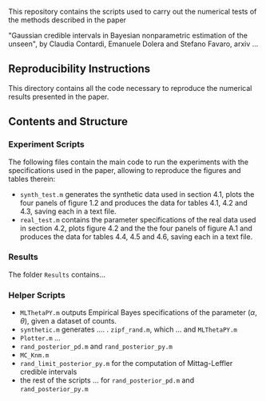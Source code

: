 This repository contains the scripts used to carry out the numerical tests of the methods described in the paper

"Gaussian credible intervals in Bayesian nonparametric estimation of the unseen", by Claudia Contardi, Emanuele Dolera and Stefano Favaro, arxiv ...

## Reproducibility Instructions

This directory contains all the code necessary to reproduce the numerical results presented in the paper.

## Contents and Structure

### Experiment Scripts
The following files contain the main code to run the experiments with the specifications used in the paper, allowing to reproduce the figures and tables therein:
- `synth_test.m` generates the synthetic data used in section 4.1, plots the four panels of figure 1.2 and produces the data for tables 4.1, 4.2 and 4.3, saving each in a text file.
- `real_test.m` contains the parameter specifications of the real data used in section 4.2, plots figure 4.2 and the the four panels of figure A.1 and produces the data for tables 4.4, 4.5 and 4.6, saving each in a text file.

### Results
The folder `Results` contains...

### Helper Scripts
- `MLThetaPY.m` outputs Empirical Bayes specifications of the parameter $(\alpha, \theta)$, given a dataset of counts.
- `synthetic.m` generates .... . `zipf_rand.m`, which ... and `MLThetaPY.m`
- `Plotter.m` ...
- `rand_posterior_pd.m` and `rand_posterior_py.m`
- `MC_Knm.m`
- `rand_limit_posterior_py.m` for the computation of Mittag-Leffler credible intervals
- the rest of the scripts ... for `rand_posterior_pd.m` and `rand_posterior_py.m`

